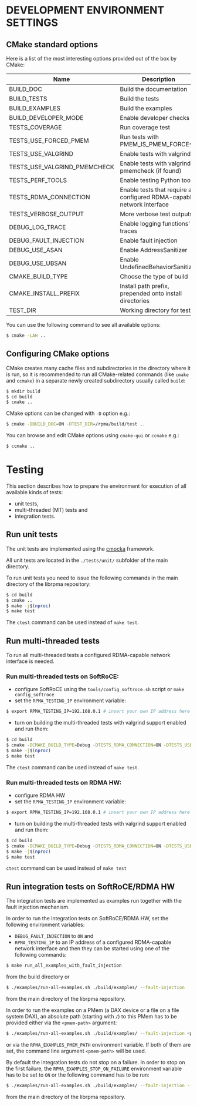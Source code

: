 # DEVELOPMENT ENVIRONMENT SETTINGS

## CMake standard options

Here is a list of the most interesting options provided out of the box by CMake:

| Name | Description | Values | Default |
| - | - | - | - |
| BUILD_DOC | Build the documentation | ON/OFF | ON |
| BUILD_TESTS | Build the tests | ON/OFF | ON |
| BUILD_EXAMPLES | Build the examples | ON/OFF | ON |
| BUILD_DEVELOPER_MODE | Enable developer checks | ON/OFF | OFF |
| TESTS_COVERAGE | Run coverage test | ON/OFF | OFF |
| TESTS_USE_FORCED_PMEM | Run tests with PMEM_IS_PMEM_FORCE=1 | ON/OFF | OFF |
| TESTS_USE_VALGRIND | Enable tests with valgrind | ON/OFF | ON |
| TESTS_USE_VALGRIND_PMEMCHECK | Enable tests with valgrind pmemcheck (if found)| ON/OFF | OFF |
| TESTS_PERF_TOOLS | Enable testing Python tools | ON/OFF | OFF |
| TESTS_RDMA_CONNECTION | Enable tests that require a configured RDMA-capable network interface | ON/OFF | OFF |
| TESTS_VERBOSE_OUTPUT | More verbose test outputs | ON/OFF | OFF |
| DEBUG_LOG_TRACE | Enable logging functions' traces | ON/OFF | OFF |
| DEBUG_FAULT_INJECTION | Enable fault injection | ON/OFF | OFF |
| DEBUG_USE_ASAN | Enable AddressSanitizer | ON/OFF | OFF |
| DEBUG_USE_UBSAN | Enable UndefinedBehaviorSanitizer | ON/OFF | OFF |
| CMAKE_BUILD_TYPE | Choose the type of build | None/Debug/Release/RelWithDebInfo | Release |
| CMAKE_INSTALL_PREFIX | Install path prefix, prepended onto install directories | *dir path* | /usr/local |
| TEST_DIR | Working directory for tests | *dir path* | ./build/test |

You can use the following command to see all available options:

```sh
$ cmake -LAH ..
```

## Configuring CMake options

CMake creates many cache files and subdirectories in the directory where it is run, so it is recommended to run all CMake-related commands (like `cmake` and `ccmake`)  in a separate newly created subdirectory usually called `build`:

```sh
$ mkdir build
$ cd build
$ cmake ..
```

CMake options can be changed with `-D` option e.g.:

```sh
$ cmake -DBUILD_DOC=ON -DTEST_DIR=/rpma/build/test ..
```

You can browse and edit CMake options using `cmake-gui` or `ccmake` e.g.:

```sh
$ ccmake ..
```

# Testing

This section describes how to prepare the environment for execution of all available kinds of tests:
- unit tests,
- multi-threaded (MT) tests and
- integration tests.

## Run unit tests

The unit tests are implemented using the [cmocka](https://cmocka.org/) framework.

All unit tests are located in the `./tests/unit/` subfolder of the main directory.

To run unit tests you need to issue the following commands in the main directory of the librpma repository:

```sh
$ cd build
$ cmake ..
$ make -j$(nproc)
$ make test
```
The `ctest` command can be used instead of `make test`.

## Run multi-threaded tests

To run all multi-threaded tests a configured RDMA-capable network interface is needed.

### Run multi-threaded tests on SoftRoCE:
- configure SoftRoCE using the `tools/config_softroce.sh` script or `make config_softroce`
- set the `RPMA_TESTING_IP` environment variable:
```sh
$ export RPMA_TESTING_IP=192.168.0.1 # insert your own IP address here
```
- turn on building the multi-threaded tests with valgrind support enabled and run them:
```sh
$ cd build
$ cmake -DCMAKE_BUILD_TYPE=Debug -DTESTS_RDMA_CONNECTION=ON -DTESTS_USE_VALGRIND=ON ..
$ make -j$(nproc)
$ make test
```
The `ctest` command can be used instead of `make test`.

### Run multi-threaded tests on RDMA HW:
- configure RDMA HW
- set the `RPMA_TESTING_IP` environment variable:
```sh
$ export RPMA_TESTING_IP=192.168.0.1 # insert your own IP address here
```
- turn on building the multi-threaded tests with valgrind support enabled and run them:
```sh
$ cd build
$ cmake -DCMAKE_BUILD_TYPE=Debug -DTESTS_RDMA_CONNECTION=ON -DTESTS_USE_VALGRIND=ON ..
$ make -j$(nproc)
$ make test
```
`ctest` command can be used instead of `make test`

## Run integration tests on SoftRoCE/RDMA HW

The integration tests are implemented as examples run together with the fault injection mechanism.

In order to run the integration tests on SoftRoCE/RDMA HW, set the following environment variables:
 - `DEBUG_FAULT_INJECTION` to `ON` and
 - `RPMA_TESTING_IP` to an IP address of a configured RDMA-capable network interface
and then they can be started using one of the following commands:

```sh
$ make run_all_examples_with_fault_injection
```

from the build directory or

```sh
$ ./examples/run-all-examples.sh ./build/examples/ --fault-injection
```

from the main directory of the librpma repository.

In order to run the examples on a PMem (a DAX device or a file on a file system DAX),
an absolute path (starting with `/`) to this PMem has to be provided
either via the `<pmem-path>` argument:

```sh
$ ./examples/run-all-examples.sh ./build/examples/ --fault-injection <pmem-path>
```

or via the `RPMA_EXAMPLES_PMEM_PATH` environment variable. If both of them are set,
the command line argument `<pmem-path>` will be used.

By default the integration tests do not stop on a failure. In order to stop on the first failure,
the `RPMA_EXAMPLES_STOP_ON_FAILURE` environment variable has to be set to `ON`
or the following command has to be run:

```sh
$ ./examples/run-all-examples.sh ./build/examples/ --fault-injection --stop-on-failure
```

from the main directory of the librpma repository.
